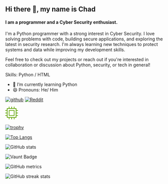 
## Hi there 👋, my name is Chad
#### I am a programmer and a Cyber Security enthusiast.

I'm a Python programmer with a strong interest in Cyber Security. I love solving problems with code, building secure applications, and exploring the latest in security research. I'm always learning new techniques to protect systems and data while improving my development skills.

Feel free to check out my projects or reach out if you're interested in collaboration or discussion about Python, security, or tech in general!

Skills: Python /  HTML

- 🌱 I’m currently learning Python 
- 😄 Pronouns: He/ Him 


[<img src='https://cdn.jsdelivr.net/npm/simple-icons@3.0.1/icons/github.svg' alt='github' height='40'>](https://github.com/SlothyChad)  [<img src='https://cdn.jsdelivr.net/npm/simple-icons@3.0.1/icons/reddit.svg' alt='Reddit' height='40'>](https://www.reddit.com/user/ResponsibleMouse8240)  

<a href='https://docs.github.com/en/developers'><img src='https://raw.githubusercontent.com/acervenky/animated-github-badges/master/assets/devbadge.gif' width='40' height='40'></a> 

[![trophy](https://github-profile-trophy.vercel.app/?username=SlothyChad)](https://github.com/ryo-ma/github-profile-trophy)

[![Top Langs](https://github-readme-stats.vercel.app/api/top-langs/?username=SlothyChad)](https://github.com/anuraghazra/github-readme-stats)

![GitHub stats](https://github-readme-stats.vercel.app/api?username=SlothyChad&show_icons=true)  

![Vaunt Badge](https://api.vaunt.dev/v1/github/entities/SlothyChad/contributions?format=svg&private=false)  

![GitHub metrics](https://metrics.lecoq.io/SlothyChad)  

![GitHub streak stats](https://streak-stats.demolab.com/?user=SlothyChad)  

